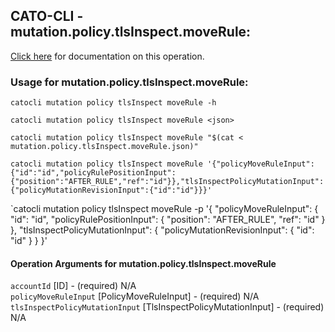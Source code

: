 
## CATO-CLI - mutation.policy.tlsInspect.moveRule:
[Click here](https://api.catonetworks.com/documentation/#mutation-mutation.policy.tlsInspect.moveRule) for documentation on this operation.

### Usage for mutation.policy.tlsInspect.moveRule:

`catocli mutation policy tlsInspect moveRule -h`

`catocli mutation policy tlsInspect moveRule <json>`

`catocli mutation policy tlsInspect moveRule "$(cat < mutation.policy.tlsInspect.moveRule.json)"`

`catocli mutation policy tlsInspect moveRule '{"policyMoveRuleInput":{"id":"id","policyRulePositionInput":{"position":"AFTER_RULE","ref":"id"}},"tlsInspectPolicyMutationInput":{"policyMutationRevisionInput":{"id":"id"}}}'`

`catocli mutation policy tlsInspect moveRule -p '{
    "policyMoveRuleInput": {
        "id": "id",
        "policyRulePositionInput": {
            "position": "AFTER_RULE",
            "ref": "id"
        }
    },
    "tlsInspectPolicyMutationInput": {
        "policyMutationRevisionInput": {
            "id": "id"
        }
    }
}'


#### Operation Arguments for mutation.policy.tlsInspect.moveRule ####

`accountId` [ID] - (required) N/A    
`policyMoveRuleInput` [PolicyMoveRuleInput] - (required) N/A    
`tlsInspectPolicyMutationInput` [TlsInspectPolicyMutationInput] - (required) N/A    
